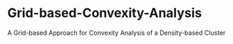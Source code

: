 # Grid-based-Convexity-Analysis
 A Grid-based Approach for Convexity Analysis of a Density-based Cluster
